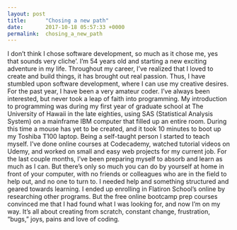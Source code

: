 ```yaml
---
layout: post
title:      "Chosing a new path"
date:       2017-10-18 05:57:33 +0000
permalink:  chosing_a_new_path
---
```




I don’t think I chose software development, so much as it chose me, yes that sounds very cliche’.  I’m 54 years old and starting a new exciting adventure in my life.  Throughout my career, I’ve realized that I loved to create and build things,  it has brought out real passion.  Thus, I have stumbled upon software development, where I can use my creative desires.  
For the past year, I have been a very amateur coder. I’ve always been interested, but never took a leap of faith into programming. My introduction to programming was during my first year of graduate school at The University of Hawaii in the late eighties, using SAS (Statistical Analysis System) on a mainframe IBM computer that filled up an entire room.  During this time a mouse has yet to be created, and it took 10 minutes to boot up my Toshiba T100 laptop.  Being a self-taught person I started to teach myself.  I’ve done online courses at Codecademy, watched tutorial videos on Udemy, and worked on small and easy web projects for my current job.
For the last couple months, I’ve been preparing myself to absorb and learn as much as I can. But there’s only so much you can do by yourself at home in front of your computer,  with no friends or colleagues who are in the field to help out, and no one to turn to. I needed help and something structured and geared towards learning. I ended up enrolling in Flatiron School’s online by researching other programs. But the free online bootcamp prep courses convinced me that I had found what I was looking for,  and now I’m on my way.  It’s all about creating from scratch, constant change, frustration, “bugs,” joys, pains and love of coding.

